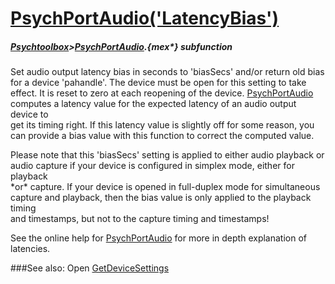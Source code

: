 # [PsychPortAudio('LatencyBias')](PsychPortAudio-LatencyBias) 
##### [Psychtoolbox](Pyschtoolbox)>[PsychPortAudio](PsychPortAudio).{mex*} subfunction


Set audio output latency bias in seconds to 'biasSecs' and/or return old bias  
for a device 'pahandle'. The device must be open for this setting to take  
effect. It is reset to zero at each reopening of the device. [PsychPortAudio](PsychPortAudio)  
computes a latency value for the expected latency of an audio output device to  
get its timing right. If this latency value is slightly off for some reason, you  
can provide a bias value with this function to correct the computed value.  
  
Please note that this 'biasSecs' setting is applied to either audio playback or  
audio capture if your device is configured in simplex mode, either for playback  
\*or\* capture. If your device is opened in full-duplex mode for simultaneous  
capture and playback, then the bias value is only applied to the playback timing  
and timestamps, but not to the capture timing and timestamps!  
  
See the online help for [PsychPortAudio](PsychPortAudio) for more in depth explanation of  
latencies.   


###See also:
Open [GetDeviceSettings](PsychPortAudio-GetDeviceSettings) 
